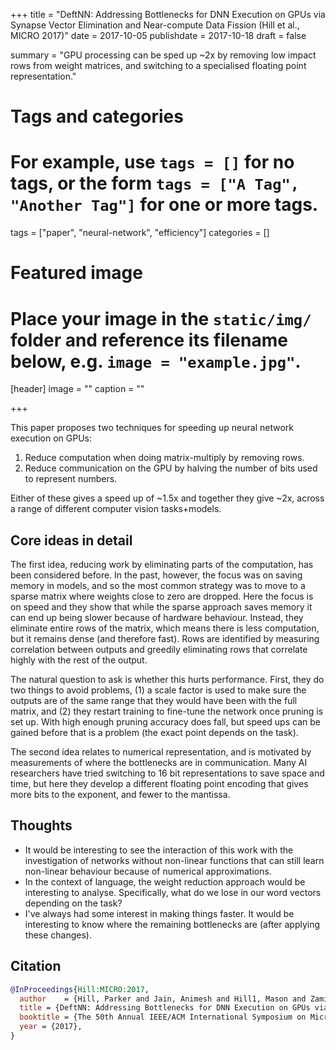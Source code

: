 +++
title = "DeftNN: Addressing Bottlenecks for DNN Execution on GPUs via Synapse Vector Elimination and Near-compute Data Fission (Hill et al., MICRO 2017)"
date = 2017-10-05
publishdate = 2017-10-18
draft = false

summary = "GPU processing can be sped up ~2x by removing low impact rows from weight matrices, and switching to a specialised floating point representation."

# Tags and categories
# For example, use `tags = []` for no tags, or the form `tags = ["A Tag", "Another Tag"]` for one or more tags.
tags = ["paper", "neural-network", "efficiency"]
categories = []

# Featured image
# Place your image in the `static/img/` folder and reference its filename below, e.g. `image = "example.jpg"`.
[header]
image = ""
caption = ""

+++

This paper proposes two techniques for speeding up neural network execution on GPUs:

1. Reduce computation when doing matrix-multiply by removing rows.
2. Reduce communication on the GPU by halving the number of bits used to represent numbers.

Either of these gives a speed up of ~1.5x and together they give ~2x, across a range of different computer vision tasks+models.

## Core ideas in detail

The first idea, reducing work by eliminating parts of the computation, has been considered before.
In the past, however, the focus was on saving memory in models, and so the most common strategy was to move to a sparse matrix where weights close to zero are dropped.
Here the focus is on speed and they show that while the sparse approach saves memory it can end up being slower because of hardware behaviour.
Instead, they eliminate entire rows of the matrix, which means there is less computation, but it remains dense (and therefore fast).
Rows are identified by measuring correlation between outputs and greedily eliminating rows that correlate highly with the rest of the output.

The natural question to ask is whether this hurts performance.
First, they do two things to avoid problems, (1) a scale factor is used to make sure the outputs are of the same range that they would have been with the full matrix, and (2) they restart training to fine-tune the network once pruning is set up.
With high enough pruning accuracy does fall, but speed ups can be gained before that is a problem (the exact point depends on the task).

The second idea relates to numerical representation, and is motivated by measurements of where the bottlenecks are in communication.
Many AI researchers have tried switching to 16 bit representations to save space and time, but here they develop a different floating point encoding that gives more bits to the exponent, and fewer to the mantissa.

## Thoughts

- It would be interesting to see the interaction of this work with the investigation of networks without non-linear functions that can still learn non-linear behaviour because of numerical approximations.
- In the context of language, the weight reduction approach would be interesting to analyse. Specifically, what do we lose in our word vectors depending on the task?
- I've always had some interest in making things faster. It would be interesting to know where the remaining bottlenecks are (after applying these changes).

## Citation

```bibtex
@InProceedings{Hill:MICRO:2017,
  author    = {Hill, Parker and Jain, Animesh and Hill1, Mason and Zamirai, Babak and Hsu, Chang-Hong and Laurenzano, Michael A. and Mahlke, Scott and Tang, Lingjia and Mars, Jason},
  title = {DeftNN: Addressing Bottlenecks for DNN Execution on GPUs via Synapse Vector Elimination and Near-compute Data Fission},
  booktitle = {The 50th Annual IEEE/ACM International Symposium on Microarchitecture},
  year = {2017},
}
```
